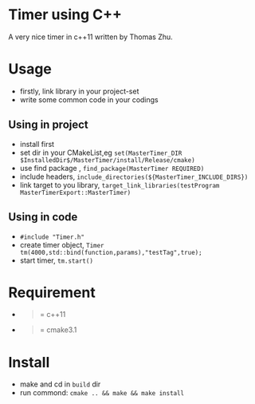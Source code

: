# Timer using C++
A very nice timer in c++11 written by Thomas Zhu.

# Usage
* firstly, link library in your project-set
* write some common code in your codings

## Using in project
* install first
* set dir in your CMakeList,eg `set(MasterTimer_DIR $InstalledDir$/MasterTimer/install/Release/cmake) `
* use find package , `find_package(MasterTimer REQUIRED)`
* include headers, `include_directories(${MasterTimer_INCLUDE_DIRS})`
* link target to you library, `target_link_libraries(testProgram MasterTimerExport::MasterTimer)`

## Using in code
* `#include "Timer.h"`
* create timer object, `Timer tm(4000,std::bind(function,params),"testTag",true);`
* start timer, `tm.start()`

# Requirement
* >= c++11
* >= cmake3.1

# Install
* make and cd in `build` dir
* run commond: `cmake .. && make && make install`

